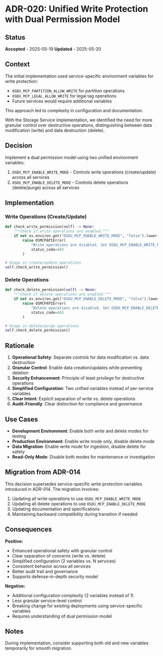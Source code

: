 # ADR-020: Unified Write Protection with Dual Permission Model

## Status
**Accepted** - 2025-05-19
**Updated** - 2025-05-20

## Context
The initial implementation used service-specific environment variables for write protection:
- `OSDU_MCP_PARTITION_ALLOW_WRITE` for partition operations
- `OSDU_MCP_LEGAL_ALLOW_WRITE` for legal tag operations
- Future services would require additional variables

This approach led to complexity in configuration and documentation.

With the Storage Service implementation, we identified the need for more granular control over destructive operations, distinguishing between data modification (write) and data destruction (delete).

## Decision
Implement a dual permission model using two unified environment variables:
1. `OSDU_MCP_ENABLE_WRITE_MODE` - Controls write operations (create/update) across all services
2. `OSDU_MCP_ENABLE_DELETE_MODE` - Controls delete operations (delete/purge) across all services

## Implementation

### Write Operations (Create/Update)
```python
def check_write_permission(self) -> None:
    """Check if write operations are enabled."""
    if not os.environ.get("OSDU_MCP_ENABLE_WRITE_MODE", "false").lower() == "true":
        raise OSMCPAPIError(
            "Write operations are disabled. Set OSDU_MCP_ENABLE_WRITE_MODE=true to enable record creation and updates",
            status_code=403
        )

# Usage in create/update operations
self.check_write_permission()
```

### Delete Operations
```python
def check_delete_permission(self) -> None:
    """Check if delete operations are enabled."""
    if not os.environ.get("OSDU_MCP_ENABLE_DELETE_MODE", "false").lower() == "true":
        raise OSMCPAPIError(
            "Delete operations are disabled. Set OSDU_MCP_ENABLE_DELETE_MODE=true to enable record deletion",
            status_code=403
        )

# Usage in delete/purge operations
self.check_delete_permission()
```

## Rationale
1. **Operational Safety**: Separate controls for data modification vs. data destruction
2. **Granular Control**: Enable data creation/updates while preventing deletion
3. **Security Enhancement**: Principle of least privilege for destructive operations
4. **Simplified Configuration**: Two unified variables instead of per-service variables
5. **Clear Intent**: Explicit separation of write vs. delete operations
6. **Audit-Friendly**: Clear distinction for compliance and governance

## Use Cases
- **Development Environment**: Enable both write and delete modes for testing
- **Production Environment**: Enable write mode only, disable delete mode
- **Data Migration**: Enable write mode for ingestion, disable delete for safety
- **Read-Only Mode**: Disable both modes for maintenance or investigation

## Migration from ADR-014
This decision supersedes service-specific write protection variables introduced in ADR-014. The migration involves:
1. Updating all write operations to use `OSDU_MCP_ENABLE_WRITE_MODE`
2. Updating all delete operations to use `OSDU_MCP_ENABLE_DELETE_MODE`
3. Updating documentation and specifications
4. Maintaining backward compatibility during transition if needed

## Consequences
**Positive:**
- Enhanced operational safety with granular control
- Clear separation of concerns (write vs. delete)
- Simplified configuration (2 variables vs. N services)
- Consistent behavior across all services
- Better audit trail and governance
- Supports defense-in-depth security model

**Negative:**
- Additional configuration complexity (2 variables instead of 1)
- Less granular service-level control
- Breaking change for existing deployments using service-specific variables
- Requires understanding of dual permission model

## Notes
During implementation, consider supporting both old and new variables temporarily for smooth migration.